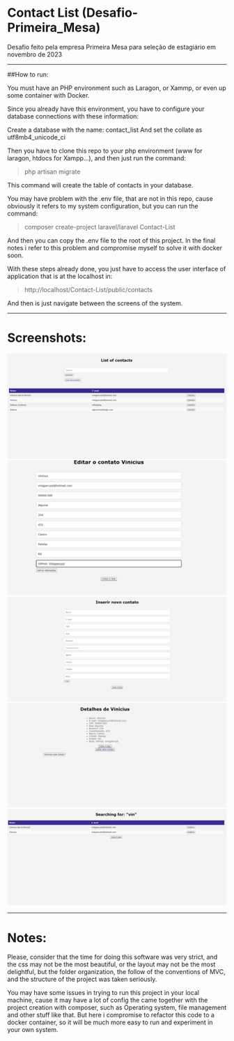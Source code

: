 # Contact List (Desafio-Primeira_Mesa)
Desafio feito pela empresa Primeira Mesa para seleção de estagiário em novembro de 2023

---

##How to run:


You must have an PHP environment such as Laragon, or Xammp, or even up some container with Docker.<br>

Since you already have this environment, you have to configure your database connections with these information:

Create a database with the name: contact_list
And set the collate as utf8mb4_unicode_ci


Then you have to clone this repo to your php environment (www for laragon, htdocs for Xampp...), and then just run the command:

>php artisan migrate

This command will create the table of contacts in your database.

You may have problem with the .env file, that are not in this repo, cause obviously it refers to my system configuration, but you can run the command:

>composer create-project laravel/laravel Contact-List

And then you can copy the .env file to the root of this project.
In the final notes i refer to this problem and compromise myself to solve it with docker soon.

With these steps already done, you just have to access the user interface of application that is at the localhost in:

>http://localhost/Contact-List/public/contacts

And then is just navigate between the screens of the system.

---
# Screenshots:

![main Page](./Screenshots/main.png)
![Edit Page](./Screenshots/edit.png)
![Creation Page](./Screenshots/insert.png)
![details Page](./Screenshots/details.png)
![Searching Page](./Screenshots/search.png)

---
# Notes:

Please, consider that the time for doing this software was very strict, and the css may not be the most beautiful, or the layout may not be the most delightful, but the folder organization, the follow of the conventions of MVC, and the structure of the project was taken seriously.

You may have some issues in trying to run this project in your local machine, cause it may have a lot of config the came together with the project creation with composer, such as
Operating system, file management and other stuff like that. But here i compromise to refactor this code to a docker container, so it will be much more easy to run and experiment in your own system.
